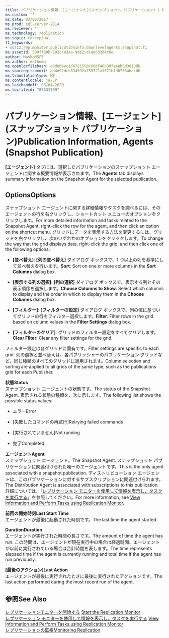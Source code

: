 ```yaml
---
title: パブリケーション情報、[エージェント](スナップショット パブリケーション) | Microsoft Docs
ms.custom: ''
ms.date: 03/06/2017
ms.prod: sql-server-2014
ms.reviewer: ''
ms.technology: replication
ms.topic: conceptual
f1_keywords:
- sql12.rep.monitor.publicationinfo.downlevelagents.snapshot.f1
ms.assetid: 599ff80b-392c-43aa-9db2-dc4ed33d4f6e
author: MashaMSFT
ms.author: mathoma
ms.openlocfilehash: d8deb4ac1d8721550c50df40b307aeeb5d3818d6
ms.sourcegitcommit: ad4d92dce894592a259721a1571b1d8736abacdb
ms.translationtype: MT
ms.contentlocale: ja-JP
ms.lasthandoff: 08/04/2020
ms.locfileid: "87631799"
---
```

# <a name="publication-information-agents-snapshot-publication"></a><span data-ttu-id="a7849-102">パブリケーション情報、[エージェント] (スナップショット パブリケーション)</span><span class="sxs-lookup"><span data-stu-id="a7849-102">Publication Information, Agents (Snapshot Publication)</span></span>
  <span data-ttu-id="a7849-103">**[エージェント]** タブには、選択したパブリケーションのスナップショット エージェントに関する概要情報が表示されます。</span><span class="sxs-lookup"><span data-stu-id="a7849-103">The **Agents** tab displays summary information on the Snapshot Agent for the selected publication.</span></span>  
  
## <a name="options"></a><span data-ttu-id="a7849-104">Options</span><span class="sxs-lookup"><span data-stu-id="a7849-104">Options</span></span>  
 <span data-ttu-id="a7849-105">スナップショット エージェントに関する詳細情報やタスクを調べるには、そのエージェントの行を右クリックし、ショートカット メニューのオプションをクリックします。</span><span class="sxs-lookup"><span data-stu-id="a7849-105">For more detailed information and tasks related to the Snapshot Agent, right-click the row for the agent, and then click an option on the shortcut menu.</span></span> <span data-ttu-id="a7849-106">グリッドにデータを表示する方法を変更するには、グリッドを右クリックし、次のいずれかのオプションをクリックします。</span><span class="sxs-lookup"><span data-stu-id="a7849-106">To change the way that the grid displays data, right-click the grid, and then click one of the following options:</span></span>  
  
-   <span data-ttu-id="a7849-107">**[並べ替え]**: **[列の並べ替え]** ダイアログ ボックスで、1 つ以上の列を基準にして並べ替えを行います。</span><span class="sxs-lookup"><span data-stu-id="a7849-107">**Sort**: Sort on one or more columns in the **Sort Columns** dialog box.</span></span>  
  
-   <span data-ttu-id="a7849-108">**[表示する列の選択]**: **[列の選択]** ダイアログ ボックスで、表示する列とその表示順序を選択します。</span><span class="sxs-lookup"><span data-stu-id="a7849-108">**Choose Columns to Show**: Select which columns to display and the order in which to display them in the **Choose Columns** dialog box.</span></span>  
  
-   <span data-ttu-id="a7849-109">**[フィルター]**: **[フィルターの設定]** ダイアログ ボックスで、列の値に基づいてグリッドの行をフィルター選択します。</span><span class="sxs-lookup"><span data-stu-id="a7849-109">**Filter**: Filter rows in the grid based on column values in the **Filter Settings** dialog box.</span></span>  
  
-   <span data-ttu-id="a7849-110">**[フィルターのクリア]**: グリッドのフィルター設定をすべてクリアします。</span><span class="sxs-lookup"><span data-stu-id="a7849-110">**Clear Filter**: Clear any filter settings for the grid.</span></span>  
  
 <span data-ttu-id="a7849-111">フィルター設定は各グリッドに固有です。</span><span class="sxs-lookup"><span data-stu-id="a7849-111">Filter settings are specific to each grid.</span></span> <span data-ttu-id="a7849-112">列の選択と並べ替えは、各パブリッシャーのパブリケーション グリッドなど、同じ種類のすべてのグリッドに適用されます。</span><span class="sxs-lookup"><span data-stu-id="a7849-112">Column selection and sorting are applied to all grids of the same type, such as the publications grid for each Publisher.</span></span>  
  
 <span data-ttu-id="a7849-113">**状態**</span><span class="sxs-lookup"><span data-stu-id="a7849-113">**Status**</span></span>  
 <span data-ttu-id="a7849-114">スナップショット エージェントの状態です。</span><span class="sxs-lookup"><span data-stu-id="a7849-114">The status of the Snapshot Agent.</span></span> <span data-ttu-id="a7849-115">表示される状態の種類を、次に示します。</span><span class="sxs-lookup"><span data-stu-id="a7849-115">The following list shows the possible status values:</span></span>  
  
-   <span data-ttu-id="a7849-116">エラー</span><span class="sxs-lookup"><span data-stu-id="a7849-116">Error</span></span>  
  
-   <span data-ttu-id="a7849-117">[失敗したコマンドの再試行]</span><span class="sxs-lookup"><span data-stu-id="a7849-117">Retrying failed commands</span></span>  
  
-   <span data-ttu-id="a7849-118">[実行されていません]</span><span class="sxs-lookup"><span data-stu-id="a7849-118">Not running</span></span>  
  
-   <span data-ttu-id="a7849-119">完了</span><span class="sxs-lookup"><span data-stu-id="a7849-119">Completed</span></span>  
  
 <span data-ttu-id="a7849-120">**エージェント**</span><span class="sxs-lookup"><span data-stu-id="a7849-120">**Agent**</span></span>  
 <span data-ttu-id="a7849-121">スナップショット エージェント。</span><span class="sxs-lookup"><span data-stu-id="a7849-121">The Snapshot Agent.</span></span> <span data-ttu-id="a7849-122">スナップショット パブリケーションに関連付けられた唯一のエージェントです。</span><span class="sxs-lookup"><span data-stu-id="a7849-122">This is the only agent associated with a snapshot publication.</span></span> <span data-ttu-id="a7849-123">ディストリビューション エージェントは、このパブリケーションに対するサブスクリプションに関連付けられます。</span><span class="sxs-lookup"><span data-stu-id="a7849-123">The Distribution Agent is associated with subscriptions to this publication.</span></span> <span data-ttu-id="a7849-124">詳細については、「[レプリケーション モニターを使用して情報を表示し、タスクを実行する](monitor/view-information-and-perform-tasks-replication-monitor.md)」を参照してください。</span><span class="sxs-lookup"><span data-stu-id="a7849-124">For more information, see [View Information and Perform Tasks using Replication Monitor](monitor/view-information-and-perform-tasks-replication-monitor.md).</span></span>  
  
 <span data-ttu-id="a7849-125">**前回の開始時刻**</span><span class="sxs-lookup"><span data-stu-id="a7849-125">**Last Start Time**</span></span>  
 <span data-ttu-id="a7849-126">エージェントが最後に起動された時刻です。</span><span class="sxs-lookup"><span data-stu-id="a7849-126">The last time the agent started.</span></span>  
  
 <span data-ttu-id="a7849-127">**Duration**</span><span class="sxs-lookup"><span data-stu-id="a7849-127">**Duration**</span></span>  
 <span data-ttu-id="a7849-128">エージェントが実行された時間の長さです。</span><span class="sxs-lookup"><span data-stu-id="a7849-128">The amount of time the agent has run.</span></span> <span data-ttu-id="a7849-129">この時間は、エージェントが現在実行中の場合は経過時間、エージェントが以前に実行されている場合は合計時間を表します。</span><span class="sxs-lookup"><span data-stu-id="a7849-129">The time represents elapsed time if the agent is currently running and total time if the agent has run previously.</span></span>  
  
 <span data-ttu-id="a7849-130">**[最後のアクション]**</span><span class="sxs-lookup"><span data-stu-id="a7849-130">**Last Action**</span></span>  
 <span data-ttu-id="a7849-131">エージェントが最後に実行されたときに最後に実行されたアクションです。</span><span class="sxs-lookup"><span data-stu-id="a7849-131">The last action performed during the most recent run of the agent.</span></span>  
  
## <a name="see-also"></a><span data-ttu-id="a7849-132">参照</span><span class="sxs-lookup"><span data-stu-id="a7849-132">See Also</span></span>  
 <span data-ttu-id="a7849-133">[レプリケーションモニターを開始する](monitor/start-the-replication-monitor.md) </span><span class="sxs-lookup"><span data-stu-id="a7849-133">[Start the Replication Monitor](monitor/start-the-replication-monitor.md) </span></span>  
 <span data-ttu-id="a7849-134">[レプリケーション モニターを使用して情報を表示し、タスクを実行する](monitor/view-information-and-perform-tasks-replication-monitor.md) </span><span class="sxs-lookup"><span data-stu-id="a7849-134">[View Information and Perform Tasks using Replication Monitor](monitor/view-information-and-perform-tasks-replication-monitor.md) </span></span>  
 [<span data-ttu-id="a7849-135">レプリケーションの監視</span><span class="sxs-lookup"><span data-stu-id="a7849-135">Monitoring Replication</span></span>](monitoring-replication.md)  
  
  
